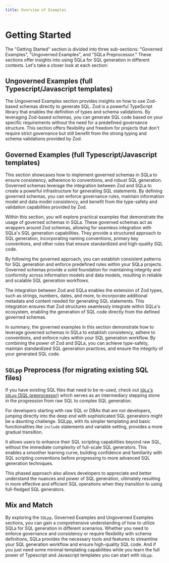 ```yaml
---
title: Overview of Examples
---
```


# Getting Started

The "Getting Started" section is divided into three sub-sections: "Governed
Examples", "Ungoverned Examples", and "SQLa Preprocessor." These sections offer
insights into using SQLa for SQL generation in different contexts. Let's take a
closer look at each section:

## Ungoverned Examples (full Typescript/Javascript templates)

The Ungoverned Examples section provides insights on how to use Zod-based
schemas directly to generate SQL. Zod is a powerful TypeScript library that
enables the definition of types and schema validations. By leveraging Zod-based
schemas, you can generate SQL code based on your specific requirements without
the need for a predefined governance structure. This section offers flexibility
and freedom for projects that don't require strict governance but still benefit
from the strong typing and schema validations provided by Zod.

## Governed Examples (full Typescript/Javascript templates)

This section showcases how to implement governed schemas in SQLa to ensure
consistency, adherence to conventions, and robust SQL generation. Governed
schemas leverage the integration between Zod and SQLa to create a powerful
infrastructure for generating SQL statements. By defining governed schemas, you
can enforce governance rules, maintain information model and data model
consistency, and benefit from the type-safety and validation capabilities
provided by Zod.

Within this section, you will explore practical examples that demonstrate the
usage of governed schemas in SQLa. These governed schemas act as wrappers around
Zod schemas, allowing for seamless integration with SQLa's SQL generation
capabilities. They provide a structured approach to SQL generation,
incorporating naming conventions, primary key conventions, and other rules that
ensure standardized and high-quality SQL code.

By following the governed approach, you can establish consistent patterns for
SQL generation and enforce predefined rules within your SQLa projects. Governed
schemas provide a solid foundation for maintaining integrity and conformity
across information models and data models, resulting in reliable and scalable
SQL generation workflows.

The integration between Zod and SQLa enables the extension of Zod types, such as
strings, numbers, dates, and more, to incorporate additional metadata and
content needed for generating SQL statements. This integration ensures that Zod
structures seamlessly integrate within SQLa's ecosystem, enabling the generation
of SQL code directly from the defined governed schemas.

In summary, the governed examples in this section demonstrate how to leverage
governed schemas in SQLa to establish consistency, adhere to conventions, and
enforce rules within your SQL generation workflow. By combining the power of Zod
and SQLa, you can achieve type-safety, maintain standardized SQL generation
practices, and ensure the integrity of your generated SQL code.

## `SQLpp` Preprocess (for migrating existing SQL files)

If you have existing SQL files that need to be re-used, check out
[`SQLa`'s `SQLpp` (SQL preprocessor)](../emit/pre-process-sql/) which serves as
an intermediary stepping stone in the progression from raw SQL to complex SQL
generation.

For developers starting with raw SQL or DBAs that are not developers, jumping
directly into the deep end with sophisticated SQL generators might be a daunting
challenge. SQLpp, with its simpler templating and basic functionalities like
`include` statements and variable setting, provides a more gradual transition.

It allows users to enhance their SQL scripting capabilities beyond raw SQL,
without the immediate complexity of full-scale SQL generators. This enables a
smoother learning curve, building confidence and familiarity with SQL scripting
conventions before progressing to more advanced SQL generation techniques.

This phased approach also allows developers to appreciate and better understand
the nuances and power of SQL generation, ultimately resulting in more effective
and efficient SQL operations when they transition to using full-fledged SQL
generators.

## Mix and Match

By exploring the `SQLpp`, Governed Examples and Ungoverned Examples sections,
you can gain a comprehensive understanding of how to utilize SQLa for SQL
generation in different scenarios. Whether you need to enforce governance and
consistency or require flexibility with schema definitions, SQLa provides the
necessary tools and features to streamline your SQL generation workflow and
ensure high-quality SQL code. And if you just need some minimal templating
capabilities while you learn the full power of Typescript and Javascript
templates you can start with `SQLpp`.
